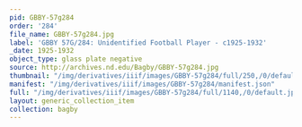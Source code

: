 ```yaml
---
pid: GBBY-57g284
order: '284'
file_name: GBBY-57g284.jpg
label: 'GBBY 57G/284: Unidentified Football Player - c1925-1932'
_date: 1925-1932
object_type: glass plate negative
source: http://archives.nd.edu/Bagby/GBBY-57g284.jpg
thumbnail: "/img/derivatives/iiif/images/GBBY-57g284/full/250,/0/default.jpg"
manifest: "/img/derivatives/iiif/images/GBBY-57g284/manifest.json"
full: "/img/derivatives/iiif/images/GBBY-57g284/full/1140,/0/default.jpg"
layout: generic_collection_item
collection: bagby
---
```

